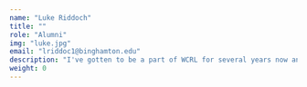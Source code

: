 ```yaml
---
name: "Luke Riddoch"
title: ""
role: "Alumni"
img: "luke.jpg"
email: "lriddoc1@binghamton.edu"
description: "I've gotten to be a part of WCRL for several years now and have loved everything it has brought me. I'm a physics major but truly a maker in spirit. WCRL has given me the opportunity to learn new skills, work on meaningful projects like extreme bots or the arena, and learn from and with others!"
weight: 0
---
```

